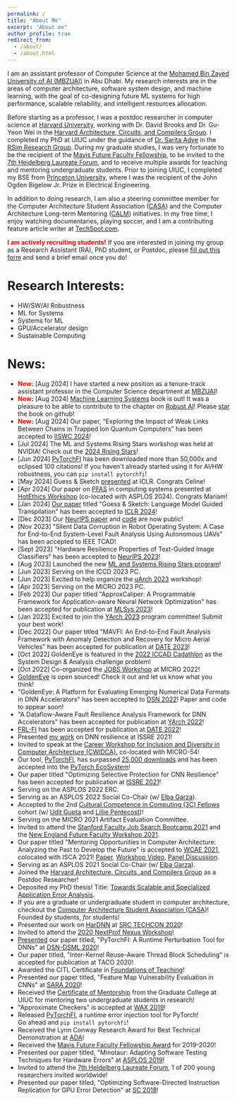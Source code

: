 ```yaml
---
permalink: /
title: "About Me"
excerpt: "About me"
author_profile: true
redirect_from: 
  - /about/
  - /about.html
---
```


I am an assistant professor of Computer Science at the [Mohamed Bin Zayed University of AI (MBZUAI)](https://mbzuai.ac.ae) in Abu Dhabi. 
My research interests are in the areas of computer architecture, software system design, and machine learning,
with the goal of co-designing future ML systems for high performance, scalable reliability, and intelligent resources
allocation.

[//]: # (My work focuses on addressing the role hardware errors play on an application's error)
[//]: # (tolerance, by designing tools and techniques to help understand how)
[//]: # (hardware errors propagate and affect software.)

Before starting as a professor, I was a postdoc researcher in computer science at
[Harvard University](https://www.seas.harvard.edu/computer-science), working
with Dr. David Brooks and Dr. Gu-Yeon Wei in the [Harvard Architecture, Circuits, and
Compilers Group](https://vlsiarch.eecs.harvard.edu/). 
I completed my PhD at UIUC
under the guidance of [Dr. Sarita Adve](http://rsim.cs.illinois.edu/~sadve/) in 
the [RSim Research Group](http://rsim.cs.illinois.edu/). During my graduate studies, 
I was very fortunate to be the recipient of the 
[Mavis Future Faculty Fellowship](https://publish.illinois.edu/engr-mavis/), to be invited
to the [7th Heidelberg Laureate Forum](https://www.heidelberg-laureate-forum.org/), 
and to receive multiple awards for teaching and
mentoring undergraduate students. Prior to joining UIUC, I completed my BSE from
[Princeton University](https://ece.princeton.edu/), where I was the recipient of the 
John Ogden Bigelow Jr. Prize in Electrical Engineering. 

In addition to doing research, I am also a steering committee member for the 
Computer Architecture Student Association ([CASA](https://www.sigarch.org/casa/)) and the Computer Architecture Long-term Mentoring
([CALM](https://www.comparchmentoring.org/)) initiatives. 
In my free time, I enjoy watching documentaries, playing soccer, and I am
a contributing feature article writer at [TechSpot.com](https://www.techspot.com/). 

[//]: # (If you are a student or researcher &#40;or both!&#41;, please feel free to reach out to me by email!)
<span style="color:red">**I am actively recruiting students!**</span> 
If you are interested in joining my group as a Research Assistant (RA), PhD student, or Postdoc, please
[fill out this form](https://forms.gle/xJKmcBn93j9Whqw97) and send a brief email once you do!

Research Interests: 
======
* HW/SW/AI Robustness 
* ML for Systems
* Systems for ML 
* GPU/Accelerator design
* Sustainable Computing

News: 
======
* <span style="color:red">**New:**</span> [Aug 2024] I have started a new position as a tenure-track assistant professor in the Computer Science department at [MBZUAI](https://mbzuai.ac.ae)!
* <span style="color:red">**New:**</span> [Aug 2024] [Machine Learning Systems](https://mlsysbook.ai) book is out! It was a pleasure to be able to contribute to the chapter on [Robust AI](https://mlsysbook.ai/contents/robust_ai/robust_ai.html)! Please [star](https://github.com/harvard-edge/cs249r_book) the book on github!
* <span style="color:red">**New:**</span> [Aug 2024] Our paper, "Exploring the Impact of Weak Links Between
Chains in Trapped Ion Quantum Computers" has been accepted to [IISWC 2024](https://iiswc.org/iiswc2024/)!
* [Jul 2024] The ML and Systems Rising Stars workshop was held at NVIDIA! Check out the [2024 Rising Stars](https://mlcommons.org/2024/06/2024-mlc-rising-stars/)!
* [Jun 2024] [PyTorchFI](https://www.pytorchfi.dev) has been downloaded more than 50,000x and eclipsed 100 citations! If you haven't already started using it for AI/HW robustness, you can `pip install pytorchfi`!
* [May 2024] Guess & Sketch [presented](https://medium.com/@celine.y.lee/neurosymbolic-assembly-transpilation-a28a4f4ca50c) at ICLR. Congrats Celine!
* [Apr 2024] Our paper on [PFAS](https://hotethics.github.io/papers/Elgamal_Hotethics24.pdf) in computing systems presented at [HotEthics Workshop](https://hotethics.github.io) (co-located with ASPLOS 2024). Congrats Mariam!
* [Jan 2024] [Our paper](https://arxiv.org/abs/2309.14396) titled "Guess & Sketch: Language Model Guided Transpilation" has been accepted to [ICLR 2024](https://iclr.cc/)!
* [Dec 2023] Our [NeurIPS paper](https://arxiv.org/abs/2311.14062) and [code](https://github.com/TalalWasim/TextGuidedResilience) are now public!
* [Nov 2023] "Silent Data Corruption in Robot Operating System: A Case for End-to-End System-Level Fault Analysis Using Autonomous UAVs" has been accepted to IEEE TCAD!
* [Sept 2023] "Hardware Resilience Properties of Text-Guided Image Classifiers" has been accepted to [NeurIPS 2023](https://nips.cc/)!
* [Aug 2023] Launched the new [ML and Systems Rising Stars program](https://mlcommons.org/en/rising-stars-2023/)!
* [Jun 2023] Serving on the ICCD 2023 PC.
* [Jun 2023] Excited to help organize the [uArch 2023](https://sites.google.com/wisc.edu/5thuarchworkshop/home) workshop!
* [Apr 2023] Serving on the MICRO 2023 PC.
* [Feb 2023] Our paper titled "ApproxCaliper: A Programmable Framework for Application-aware Neural Network Optimization" has been accepted for publication at [MLSys 2023](https://mlsys.org/)!
* [Jan 2023] Excited to join the [YArch 2023](https://web.mit.edu/yarch2023/) program committee! Submit your best work!
* [Dec 2022] Our paper titled "MAVFI: An End-to-End Fault Analysis Framework with Anomaly Detection and Recovery for Micro Aerial Vehicles" has been accepted for publication at [DATE 2023](https://www.date-conference.com/)! 
* [Oct 2022] GoldenEye is featured in the [2022 ICCAD Cadathlon](https://www.sigda.org/sigda-events/cadathlon/) as the System Design & Analysis challenge problem! 
* [Oct 2022] Co-organized the [JOBS Workshop](https://sites.google.com/cornell.edu/jobs-micro-2022) at MICRO 2022!
* [GoldenEye](https://github.com/ma3mool/goldeneye) is open sourced! Check it out and let us know what you think! 
* "GoldenEye: A Platform for Evaluating Emerging Numerical Data Formats in DNN Accelerators" has been accepted to [DSN 2022](https://dsn2022.github.io/)! Paper and code to appear soon!
* "A Dataflow-Aware Fault Resilience Analysis Framework for DNN Accelerators" has been accepted for publication at [YArch 2022](https://web.mit.edu/yarch2022/index.html)!
* [FRL-FI](https://arxiv.org/pdf/2203.07276.pdf) has been accepted for publication at [DATE 2022](https://www.date-conference.com/)!
* Presented [my work](https://ma3mool.github.io/files/21-ISSRE-FILR.pdf) on DNN resilience at ISSRE 2021!
* Invited to speak at the [Career Workshop for Inclusion and Diversity in Computer Architecture (CWIDCA)](https://www.colorado.edu/conference/cwwmca/), co-located with MICRO-54!
* Our tool, [PyTorchFI](https://github.com/pytorchfi/pytorchfi), has surpassed [25,000 downloads](https://pepy.tech/project/pytorchfi) and has been accepted into the [PyTorch EcoSystem](https://pytorch.org/ecosystem/)!
* Our paper titled "Optimizing Selective Protection for CNN Resilience" has been accepted for publication at [ISSRE 2021](https://issre.net/)!
* Serving on the ASPLOS 2022 ERC.
* Serving as an ASPLOS 2022 Social Co-Chair (w/ [Elba Garza](http://www.elbagarza.com/)).
* Accepted to the 2nd [Cultural Competence in Computing (3C) Fellows](https://identity.cs.duke.edu/fellows.html) cohort (w/ [Udit Gupta](https://ugupta.com/) and [Lillie Pentecost](https://lpentecost.github.io/cv/))!
* Serving on the MICRO 2021 Artifact Evaluation Committee.
* Invited to attend the [Stanford Faculty Job Search Bootcamp 2021](https://postdocs.stanford.edu/events/series/nsf-agep-research-university-alliance) and the [New England Future Faculty Workshop 2021](https://faculty.northeastern.edu/advance/faculty-recruitment/future-faculty-workshop/). 
* Our paper titled "Mentoring Opportunities in Computer Architecture: Analyzing the Past to Develop the Future" is accepted to [WCAE 2021](https://people.engr.ncsu.edu/efg/wcae2021.html), colocated with ISCA 2021! [Paper](https://drive.google.com/file/d/1o9g2WsxZ_oM2xnKSzOWQ80Z-CwQHrMcf/view), [Workshop Video](https://www.youtube.com/watch?v=ipF0x-FKA-k), [Panel Discussion](https://www.youtube.com/watch?v=RhSYHhGNn7w).
* Serving as an ASPLOS 2021 Social Co-Chair (w/ [Elba Garza](http://www.elbagarza.com/)).
* Joined the [Harvard Architecture, Circuits, and Compilers Group](https://vlsiarch.eecs.harvard.edu/) as a Postdoc Researcher! 
* Deposited my PhD thesis! Title: [Towards Scalable and Specialized Application Error Analysis](https://www.ideals.illinois.edu/handle/2142/109425). 
* If you are a graduate or undergraduate student in computer architecture, checkout the [Computer Architecture Student Association (CASA)](https://www.comparchsa.org/)! Founded _by_ students, _for_ students!
* Presented our work on [HarDNN](https://arxiv.org/abs/2002.09786) at [SRC TECHCON 2020](https://www.src.org/)!
* Invited to attend the [2020 NextProf Nexus Workshop](https://nextprofnexus.engin.umich.edu/)!
* [Presented](https://www.youtube.com/watch?v=A2LbJZeC5k8) our paper titled, "PyTorchFI: A Runtime Perturbation Tool for DNNs" at [DSN-DSML 2020](https://dependablesecureml.github.io/program.html)!
* Our paper titled, "Inter-Kernel Reuse-Aware Thread Block Scheduling" is accepted for publication at TACO 2020!
* Awarded the CITL Certificate in [Foundations of Teaching](https://citl.illinois.edu/citl-101/teaching-learning)! 
* Presented our paper titled, "Feature Map Vulnerability Evaluation in CNNs" at [SARA 2020](https://sara-workshop.org/)! 
* Received the [Certificate of Mentorship](https://undergradresearch.illinois.edu/programs/urap.html) from the Graduate College at UIUC for mentoring two undergraduate students in research! 
* "Approximate Checkers" is accepted at [WAX 2019](http://approximate.computer/wax2019/index.html)! 
* Released [PyTorchFI](https://pypi.org/project/pytorchfi/), a runtime error injection tool for PyTorch!  
Go ahead and `pip install pytorchfi`!
* Received the Lynn Conway Research Award for Best Technical Demonstration at [ADA](https://adacenter.org/)! 
* Received the [Mavis Future Faculty Fellowship Award](http://publish.illinois.edu/engr-mavis/) for 2019-2020!
* Presented our paper titled, "Minotaur: Adapting Software Testing Techniques for Hardware Errors" at [ASPLOS 2019](https://asplos-conference.org/)!
* Invited to attend the [7th Heidelberg Laureate Forum](https://www.heidelberg-laureate-forum.org/), 1 of 200 young researchers invited worldwide!
* Presented our paper titled, "Optimizing Software-Directed Instruction Replication for GPU Error Detection" at [SC 2018](https://sc18.supercomputing.org/)!
